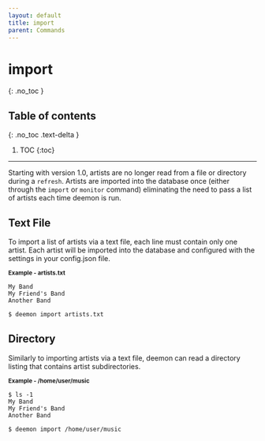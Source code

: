 ```yaml
---
layout: default
title: import
parent: Commands
---
```


# import
{: .no_toc }

## Table of contents
{: .no_toc .text-delta }

1. TOC
{:toc}

---
Starting with version 1.0, artists are no longer read from a file or directory during a `refresh`. Artists are imported into the database once (either through the `import` or `monitor` command) eliminating the need to pass a list of artists each time deemon is run.

## Text File
To import a list of artists via a text file, each line must contain only one artist. Each artist will be imported into the database and configured with the settings in your config.json file.

<small>**Example - artists.txt**</small>
```
My Band
My Friend's Band
Another Band
```


```bash
$ deemon import artists.txt
```

## Directory
Similarly to importing artists via a text file, deemon can read a directory listing that contains artist subdirectories.

<small>**Example - /home/user/music**</small>
```
$ ls -1
My Band
My Friend's Band
Another Band
```


```bash
$ deemon import /home/user/music
```

